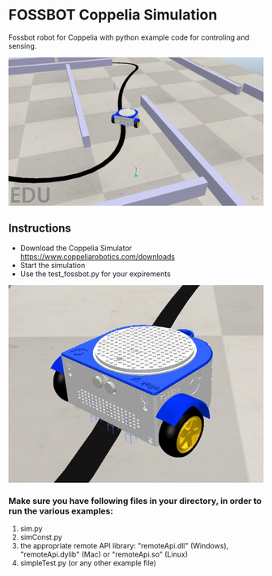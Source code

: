 # FOSSBOT Coppelia Simulation

Fossbot robot for Coppelia with python example code for controling and sensing.

![](images/playground.jpg)


## Instructions 
* Download the Coppelia Simulator https://www.coppeliarobotics.com/downloads
* Start the simulation
* Use the test_fossbot.py for your expirements

![](images/fossbot.jpg)


### Make sure you have following files in your directory, in order to run the various examples:

1. sim.py
2. simConst.py
3. the appropriate remote API library: "remoteApi.dll" (Windows), "remoteApi.dylib" (Mac) or "remoteApi.so" (Linux)
4. simpleTest.py (or any other example file)

